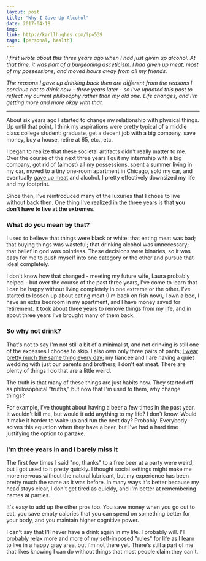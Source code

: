 ```yaml
---
layout: post
title: "Why I Gave Up Alcohol"
date: 2017-04-18
img: 
link: http://karllhughes.com/?p=539
tags: [personal, health]
---
```

*I first wrote about this three years ago when I had just given up alcohol. At that time, it was part of a burgeoning asceticism. I had given up meat, most of my possessions, and moved hours away from all my friends.*

*The reasons I gave up drinking back then are different from the reasons I continue not to drink now - three years later - so I've updated this post to reflect my current philosophy rather than my old one. Life changes, and I'm getting more and more okay with that.*

-----

About six years ago I started to change my relationship with physical things. Up until that point, I think my aspirations were pretty typical of a middle class college student: graduate, get a decent job with a big company, save money, buy a house, retire at 65, etc., etc.

I began to realize that these societal artifacts didn't really matter to me. Over the course of the next three years I quit my internship with a big company, got rid of (almost) all my possessions, spent a summer living in my car, moved to a tiny one-room apartment in Chicago, sold my car, and eventually [gave up meat](/posts/why-ive-decided-to-go-vegetarian/) and alcohol. I pretty effectively downsized my life and my footprint.

Since then, I've reintroduced many of the luxuries that I chose to live without back then. One thing I've realized in the three years is that **you don't have to live at the extremes**.

### What do you mean by that?

I used to believe that things were black or white: that eating meat was bad; that buying things was wasteful; that drinking alcohol was unnecessary; that belief in god was pointless. These decisions were binaries, so it was easy for me to push myself into one category or the other and pursue that ideal completely.

I don't know how that changed - meeting my future wife, Laura probably helped - but over the course of the past three years, I've come to learn that I can be happy without living completely in one extreme or the other. I've started to loosen up about eating meat (I'm back on fish now), I own a bed, I have an extra bedroom in my apartment, and I have money saved for retirement. It took about three years to remove things from my life, and in about three years I've brought many of them back.

### So why not drink?

That's not to say I'm not still a bit of a minimalist, and not drinking is still one of the excesses I choose to skip. I also own only three pairs of pants; [I wear pretty much the same thing every day](http://www.becomingminimalist.com/wear-one/); my fiancee and I are having a quiet wedding with just our parents and brothers; I don't eat meat. There are plenty of things I do that are a little weird.

The truth is that many of these things are just habits now. They started off as philosophical "truths," but now that I'm used to them, why change things?

For example, I've thought about having a beer a few times in the past year. It wouldn't kill me, but would it add anything to my life? I don't know. Would it make it harder to wake up and run the next day? Probably. Everybody solves this equation when they have a beer, but I've had a hard time justifying the option to partake.

### I'm three years in and I barely miss it

The first few times I said "no, thanks" to a free beer at a party were weird, but I got used to it pretty quickly. I thought social settings might make me more nervous without the natural lubricant, but my experience has been pretty much the same as it was before. In many ways it's better because my head stays clear, I don't get tired as quickly, and I'm better at remembering names at parties.

It's easy to add up the other pros too. You save money when you go out to eat, you save empty calories that you can spend on something better for your body, and you maintain higher cognitive power.

I can't say that I'll never have a drink again in my life. I probably will. I'll probably relax more and more of my self-imposed "rules" for life as I learn to live in a happy gray area, but I'm not there yet. There's still a part of me that likes knowing I can do without things that most people claim they can't.
